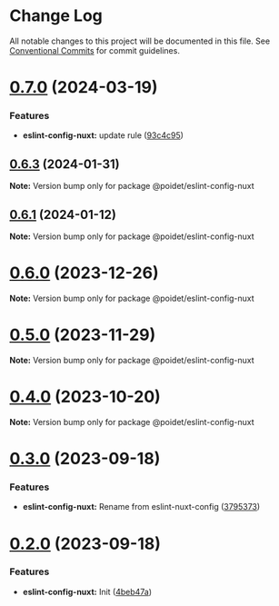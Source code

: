 # Change Log

All notable changes to this project will be documented in this file.
See [Conventional Commits](https://conventionalcommits.org) for commit guidelines.

# [0.7.0](https://github.com/poidet/config/compare/v0.6.3...v0.7.0) (2024-03-19)

### Features

- **eslint-config-nuxt:** update rule ([93c4c95](https://github.com/poidet/config/commit/93c4c95e23a68219847284fa0500aacc844094d5))

## [0.6.3](https://github.com/poidet/config/compare/v0.6.2...v0.6.3) (2024-01-31)

**Note:** Version bump only for package @poidet/eslint-config-nuxt

## [0.6.1](https://github.com/poidet/config/compare/v0.6.0...v0.6.1) (2024-01-12)

**Note:** Version bump only for package @poidet/eslint-config-nuxt

# [0.6.0](https://github.com/poidet/config/compare/v0.5.0...v0.6.0) (2023-12-26)

**Note:** Version bump only for package @poidet/eslint-config-nuxt

# [0.5.0](https://github.com/poidet/config/compare/v0.4.0...v0.5.0) (2023-11-29)

**Note:** Version bump only for package @poidet/eslint-config-nuxt

# [0.4.0](https://github.com/poidet/config/compare/v0.3.0...v0.4.0) (2023-10-20)

**Note:** Version bump only for package @poidet/eslint-config-nuxt

# [0.3.0](https://github.com/poidet/config/compare/v0.2.0...v0.3.0) (2023-09-18)

### Features

- **eslint-config-nuxt:** Rename from eslint-nuxt-config ([3795373](https://github.com/poidet/config/commit/3795373e052c494df9029eb5c8360da3bf25a876))

# [0.2.0](https://github.com/poidet/config/compare/v0.1.3...v0.2.0) (2023-09-18)

### Features

- **eslint-config-nuxt:** Init ([4beb47a](https://github.com/poidet/config/commit/4beb47a21a54bd51068553f0ee04be89752a7893))
